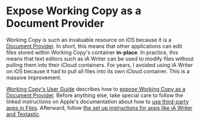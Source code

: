 # Expose Working Copy as a Document Provider

Working Copy is such an invaluable resource on iOS because it is a [Document Provider](https://developer.apple.com/library/archive/documentation/General/Conceptual/ExtensibilityPG/FileProvider.html). In short, this means that other applications can edit files stored within Working Copy's container **in-place**. In practice, this means that text editors such as iA Writer can be used to modify files without pulling them into their iCloud containers. For years, I avoided using iA Writer on iOS because it had to pull all files into its own iCloud container. This is a massive improvement.

[Working Copy's User Guide](https://workingcopyapp.com/manual.html) describes how to [expose Working Copy as a Document Provider](https://workingcopyapp.com/manual.html#extending-ios). Before anything else, take special care to follow the linked instructions on Apple's documentation about how to [use third-party apps in Files](https://support.apple.com/en-au/HT206481#thirdparty). Afterward, follow [the set up instructions for apps like iA Writer and Textastic](https://workingcopyapp.com/manual.html#extending-ios).
